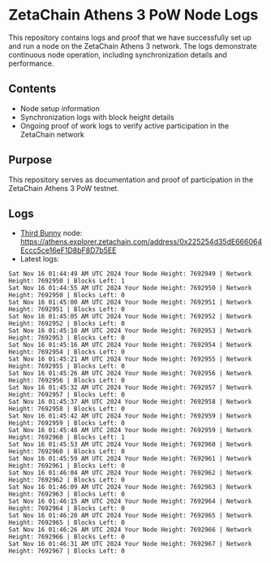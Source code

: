 # ZetaChain Athens 3 PoW Node Logs
This repository contains logs and proof that we have successfully set up and run a node on the ZetaChain Athens 3 network. The logs demonstrate continuous node operation, including synchronization details and performance.

## Contents
- Node setup information
- Synchronization logs with block height details
- Ongoing proof of work logs to verify active participation in the ZetaChain network

## Purpose
This repository serves as documentation and proof of participation in the ZetaChain Athens 3 PoW testnet.

## Logs

- [Third Bunny](https://thirdbunny.xyz/) node: https://athens.explorer.zetachain.com/address/0x225254d35dE666064Eccc5ce16eF1D8bF8D7b5EE
- Latest logs:
```
Sat Nov 16 01:44:49 AM UTC 2024 Your Node Height: 7692949 | Network Height: 7692950 | Blocks Left: 1
Sat Nov 16 01:44:55 AM UTC 2024 Your Node Height: 7692950 | Network Height: 7692950 | Blocks Left: 0
Sat Nov 16 01:45:00 AM UTC 2024 Your Node Height: 7692951 | Network Height: 7692951 | Blocks Left: 0
Sat Nov 16 01:45:05 AM UTC 2024 Your Node Height: 7692952 | Network Height: 7692952 | Blocks Left: 0
Sat Nov 16 01:45:10 AM UTC 2024 Your Node Height: 7692953 | Network Height: 7692953 | Blocks Left: 0
Sat Nov 16 01:45:16 AM UTC 2024 Your Node Height: 7692954 | Network Height: 7692954 | Blocks Left: 0
Sat Nov 16 01:45:21 AM UTC 2024 Your Node Height: 7692955 | Network Height: 7692955 | Blocks Left: 0
Sat Nov 16 01:45:26 AM UTC 2024 Your Node Height: 7692956 | Network Height: 7692956 | Blocks Left: 0
Sat Nov 16 01:45:32 AM UTC 2024 Your Node Height: 7692957 | Network Height: 7692957 | Blocks Left: 0
Sat Nov 16 01:45:37 AM UTC 2024 Your Node Height: 7692958 | Network Height: 7692958 | Blocks Left: 0
Sat Nov 16 01:45:42 AM UTC 2024 Your Node Height: 7692959 | Network Height: 7692959 | Blocks Left: 0
Sat Nov 16 01:45:48 AM UTC 2024 Your Node Height: 7692959 | Network Height: 7692960 | Blocks Left: 1
Sat Nov 16 01:45:53 AM UTC 2024 Your Node Height: 7692960 | Network Height: 7692960 | Blocks Left: 0
Sat Nov 16 01:45:59 AM UTC 2024 Your Node Height: 7692961 | Network Height: 7692961 | Blocks Left: 0
Sat Nov 16 01:46:04 AM UTC 2024 Your Node Height: 7692962 | Network Height: 7692962 | Blocks Left: 0
Sat Nov 16 01:46:09 AM UTC 2024 Your Node Height: 7692963 | Network Height: 7692963 | Blocks Left: 0
Sat Nov 16 01:46:15 AM UTC 2024 Your Node Height: 7692964 | Network Height: 7692964 | Blocks Left: 0
Sat Nov 16 01:46:20 AM UTC 2024 Your Node Height: 7692965 | Network Height: 7692965 | Blocks Left: 0
Sat Nov 16 01:46:26 AM UTC 2024 Your Node Height: 7692966 | Network Height: 7692966 | Blocks Left: 0
Sat Nov 16 01:46:31 AM UTC 2024 Your Node Height: 7692967 | Network Height: 7692967 | Blocks Left: 0
```

